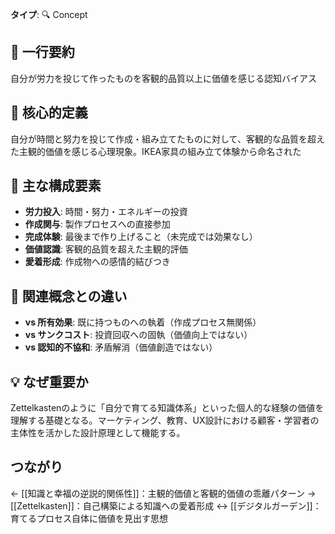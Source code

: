**タイプ**: 🔍 Concept

## 📝 一行要約
自分が労力を投じて作ったものを客観的品質以上に価値を感じる認知バイアス

## 🎯 核心的定義
自分が時間と努力を投じて作成・組み立てたものに対して、客観的な品質を超えた主観的価値を感じる心理現象。IKEA家具の組み立て体験から命名された

## 🌟 主な構成要素
- **労力投入**: 時間・努力・エネルギーの投資
- **作成関与**: 製作プロセスへの直接参加
- **完成体験**: 最後まで作り上げること（未完成では効果なし）
- **価値認識**: 客観的品質を超えた主観的評価
- **愛着形成**: 作成物への感情的結びつき

## 🔄 関連概念との違い
- **vs 所有効果**: 既に持つものへの執着（作成プロセス無関係）
- **vs サンクコスト**: 投資回収への固執（価値向上ではない）
- **vs 認知的不協和**: 矛盾解消（価値創造ではない）

## 💡 なぜ重要か
Zettelkastenのように「自分で育てる知識体系」といった個人的な経験の価値を理解する基礎となる。マーケティング、教育、UX設計における顧客・学習者の主体性を活かした設計原理として機能する。

## つながり

← [[知識と幸福の逆説的関係性]]：主観的価値と客観的価値の乖離パターン
→ [[Zettelkasten]]：自己構築による知識への愛着形成
↔ [[デジタルガーデン]]：育てるプロセス自体に価値を見出す思想
